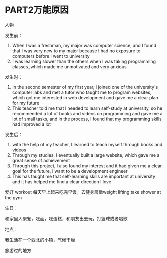 # PART2万能原因


<!--more-->

人物

发生前：

1. When I was a freshman, my major was computer science, and I found that I was very new to my major because I had no exposure to computers before I went to university
2. I was learning slower than the others when I was taking programming classes.,which made me  unmotivated and very anxious

发生时：

1. In the second semester of my first year, I joined one of the university's computer labs and met a tutor who taught me to program websites, which got me interested in web development and gave me a clear plan for my future
2. This teacher told me that I needed to learn  self-study at university, so he recommended a lot of books and videos on programming and gave me a lot of small tasks, and in the process, I found that my programming skills had improved a lot

发生后：

1. with the help  of my teacher, I learned to teach myself through books and videos
2. Through my studies, I eventually built a large website, which gave me a great sense of achievement
3. Through this project, I also found my interest and it had given me a clear goal for the future, I want to be a development engineer
4. This has taught me that self-learning skills are important at university and it has helped me find a  clear direction I love

爱好
workout 每天早上起来吃完早饭，去健身房做weight lifting take shower at the gym

生日：

和家里人聚餐，吃面，吃蛋糕，和朋友出去玩，打篮球或者唱歌

地点：

我生活在一个西北的小镇，气候干燥

旅游过的地方 

